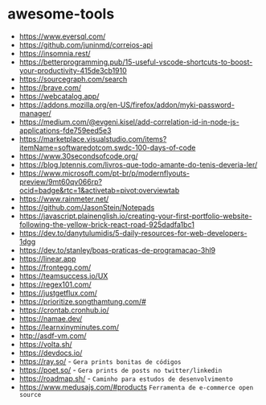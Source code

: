 # awesome-tools

- https://www.eversql.com/
- https://github.com/juninmd/correios-api
- https://insomnia.rest/
- https://betterprogramming.pub/15-useful-vscode-shortcuts-to-boost-your-productivity-415de3cb1910
- https://sourcegraph.com/search
- https://brave.com/
- https://webcatalog.app/
- https://addons.mozilla.org/en-US/firefox/addon/myki-password-manager/
- https://medium.com/@evgeni.kisel/add-correlation-id-in-node-js-applications-fde759eed5e3
- https://marketplace.visualstudio.com/items?itemName=softwaredotcom.swdc-100-days-of-code
- https://www.30secondsofcode.org/
- https://blog.lptennis.com/livros-que-todo-amante-do-tenis-deveria-ler/
- https://www.microsoft.com/pt-br/p/modernflyouts-preview/9mt60qv066rp?ocid=badge&rtc=1&activetab=pivot:overviewtab
- https://www.rainmeter.net/
- https://github.com/JasonStein/Notepads
- https://javascript.plainenglish.io/creating-your-first-portfolio-website-following-the-yellow-brick-react-road-925dadfa1bc1
- https://dev.to/danytulumidis/5-daily-resources-for-web-developers-1dgg
- https://dev.to/stanley/boas-praticas-de-programacao-3hl9
- <https://linear.app>
- https://frontegg.com/
- https://teamsuccess.io/UX
- https://regex101.com/
- https://justgetflux.com/
- https://prioritize.songthamtung.com/#
- https://crontab.cronhub.io/
- https://namae.dev/
- https://learnxinyminutes.com/
- http://asdf-vm.com/
- https://volta.sh/
- https://devdocs.io/
- https://ray.so/ - `Gera prints bonitas de códigos`
- https://poet.so/ - `Gera prints de posts no twitter/linkedin`
- https://roadmap.sh/ - `Caminho para estudos de desenvolvimento`
- https://www.medusajs.com/#products `Ferramenta de e-commerce open source`
